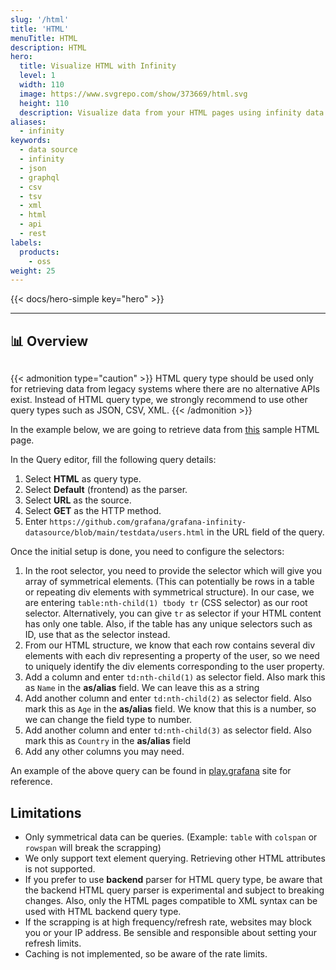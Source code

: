 ```yaml
---
slug: '/html'
title: 'HTML'
menuTitle: HTML
description: HTML
hero:
  title: Visualize HTML with Infinity
  level: 1
  width: 110
  image: https://www.svgrepo.com/show/373669/html.svg
  height: 110
  description: Visualize data from your HTML pages using infinity data source plugin
aliases:
  - infinity
keywords:
  - data source
  - infinity
  - json
  - graphql
  - csv
  - tsv
  - xml
  - html
  - api
  - rest
labels:
  products:
    - oss
weight: 25
---
```


{{< docs/hero-simple key="hero" >}}

<hr style="margin-bottom:30px"/>

## 📊 Overview

<div style="margin-bottom:30px"></div>

{{< admonition type="caution" >}}
HTML query type should be used only for retrieving data from legacy systems where there are no alternative APIs exist. Instead of HTML query type, we strongly recommend to use other query types such as JSON, CSV, XML.
{{< /admonition >}}

In the example below, we are going to retrieve data from [this](https://github.com/grafana/grafana-infinity-datasource/blob/main/testdata/users.html) sample HTML page.

In the Query editor, fill the following query details:

1. Select **HTML** as query type.
2. Select **Default** (frontend) as the parser.
3. Select **URL** as the source.
4. Select **GET** as the HTTP method.
5. Enter `https://github.com/grafana/grafana-infinity-datasource/blob/main/testdata/users.html` in the URL field of the query.

Once the initial setup is done, you need to configure the selectors:

1. In the root selector, you need to provide the selector which will give you array of symmetrical elements. (This can potentially be rows in a table or repeating div elements with symmetrical structure). In our case, we are entering `table:nth-child(1) tbody tr` (CSS selector) as our root selector. Alternatively, you can give `tr` as selector if your HTML content has only one table. Also, if the table has any unique selectors such as ID, use that as the selector instead.
2. From our HTML structure, we know that each row contains several div elements with each div representing a property of the user, so we need to uniquely identify the div elements corresponding to the user property.
3. Add a column and enter `td:nth-child(1)` as selector field. Also mark this as `Name` in the **as/alias** field. We can leave this as a string
4. Add another column and enter `td:nth-child(2)` as selector field. Also mark this as `Age` in the **as/alias** field. We know that this is a number, so we can change the field type to number.
5. Add another column and enter `td:nth-child(3)` as selector field. Also mark this as `Country` in the **as/alias** field
6. Add any other columns you may need.

An example of the above query can be found in [play.grafana](https://play.grafana.org/explore?schemaVersion=1&panes=%7B%22s9j%22:%7B%22datasource%22:%22infinity-universal%22,%22queries%22:%5B%7B%22refId%22:%22A%22,%22datasource%22:%7B%22type%22:%22yesoreyeram-infinity-datasource%22,%22uid%22:%22infinity-universal%22%7D,%22type%22:%22html%22,%22source%22:%22url%22,%22format%22:%22table%22,%22url%22:%22https:%2F%2Fgithub.com%2Fgrafana%2Fgrafana-infinity-datasource%2Fblob%2Fmain%2Ftestdata%2Fusers.html%22,%22url_options%22:%7B%22method%22:%22GET%22,%22data%22:%22%22%7D,%22root_selector%22:%22table:nth-child%281%29%20tbody%20tr%22,%22columns%22:%5B%7B%22text%22:%22Name%22,%22selector%22:%22td:nth-child%281%29%22,%22type%22:%22string%22%7D,%7B%22text%22:%22Age%22,%22selector%22:%22td:nth-child%282%29%22,%22type%22:%22number%22%7D,%7B%22text%22:%22Country%22,%22selector%22:%22td:nth-child%283%29%22,%22type%22:%22string%22%7D,%7B%22text%22:%22Occupation%22,%22selector%22:%22td:nth-child%284%29%22,%22type%22:%22string%22%7D,%7B%22text%22:%22Salary%22,%22selector%22:%22td:nth-child%285%29%22,%22type%22:%22number%22%7D%5D,%22filters%22:%5B%5D,%22global_query_id%22:%22%22%7D%5D,%22range%22:%7B%22from%22:%22now-6h%22,%22to%22:%22now%22%7D%7D%7D&orgId=1) site for reference.

## Limitations

- Only symmetrical data can be queries. (Example: `table` with `colspan` or `rowspan` will break the scrapping)
- We only support text element querying. Retrieving other HTML attributes is not supported.
- If you prefer to use **backend** parser for HTML query type, be aware that the backend HTML query parser is experimental and subject to breaking changes. Also, only the HTML pages compatible to XML syntax can be used with HTML backend query type.
- If the scrapping is at high frequency/refresh rate, websites may block you or your IP address. Be sensible and responsible about setting your refresh limits.
- Caching is not implemented, so be aware of the rate limits. 
